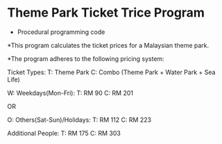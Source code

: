 # Theme Park Ticket Trice Program

- Procedural programming code

*This program calculates the ticket prices for a Malaysian theme park.

*The program adheres to the following pricing system:

Ticket Types:
  T: Theme Park
  C: Combo (Theme Park + Water Park + Sea Life)

W: Weekdays(Mon-Fri):
  T: RM 90
  C: RM 201
  
OR
  
O: Others(Sat-Sun)/Holidays:
  T: RM 112
  C: RM 223

Additional People:
  T: RM 175
  C: RM 303
